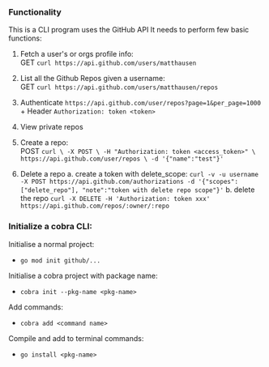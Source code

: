 ### Functionality
This is a CLI program uses the GitHub API
It needs to perform few basic functions:

1. Fetch a user's or orgs profile info:  
   GET `curl https://api.github.com/users/matthausen`
2.  List all the Github Repos given a username:  
    GET `curl https://api.github.com/users/matthausen/repos`
3. Authenticate `https://api.github.com/user/repos?page=1&per_page=1000` + Header `Authorization: token <token>`
4. View private repos
5. Create a repo:  
    POST `curl \
   -X POST \
   -H "Authorization: token <access_token>" \
   https://api.github.com/user/repos \
   -d '{"name":"test"}'`
   
5. Delete a repo
    a. create a token with delete_scope: `curl -v -u username -X POST https://api.github.com/authorizations -d '{"scopes":["delete_repo"], "note":"token with delete repo scope"}'`
    b. delete the repo `curl -X DELETE -H 'Authorization: token xxx' https://api.github.com/repos/:owner/:repo
   `

### Initialize a cobra CLI:
Initialise a normal project:
- `go mod init github/...`
  
Initialise a cobra project with package name: 
- `cobra init --pkg-name <pkg-name>`
  
Add commands:
- `cobra add <command name>`
  
Compile and add to terminal commands:
- `go install <pkg-name>`